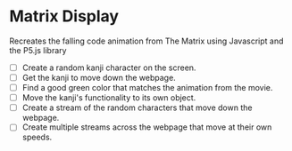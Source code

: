 # Matrix Display

Recreates the falling code animation from The Matrix using Javascript and the P5.js library

- [ ] Create a random kanji character on the screen.
- [ ] Get the kanji to move down the webpage.
- [ ] Find a good green color that matches the animation from the movie.
- [ ] Move the kanji's functionality to its own object.
- [ ] Create a stream of the random characters that move down the webpage.
- [ ] Create multiple streams across the webpage that move at their own speeds.
